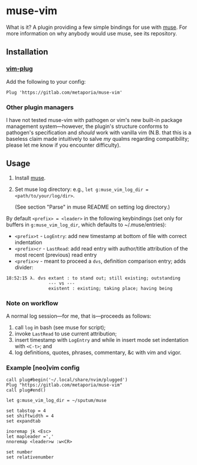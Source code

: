 # muse-vim

What is it? A plugin providing a few simple bindings for use with
[muse](https://gitlab.com/metaporia/muse). For more information on why anybody
would use muse, see its repository.

## Installation

### [vim-plug](https://github.com/junegunn/vim-plug)

Add the following to your config:

```vim
Plug 'https://gitlab.com/metaporia/muse-vim'
```

### Other plugin managers

I have not tested muse-vim with pathogen or vim's new built-in package
management system&mdash;however, the plugin's structure conforms to pathogen's
specification and *should* work with vanilla vim (N.B. that this is a baseless
claim made intuitively to salve *my* qualms regarding compatibility; please let
me know if you encounter difficulty).

## Usage

1. Install [muse](https://gitlab.com/metaporia/muse).
2. Set muse log directory: e.g., `let g:muse_vim_log_dir =
   <path/to/your/log/dir>`. 
   
   (See section "Parse" in muse README on setting log directory.)


By default `<prefix> = <leader>` in the following keybindings (set only for
buffers in `g:muse_vim_log_dir`, which defaults to ~/.muse/entries):

* `<prefix>t` - `LogEntry`: add new timestamp at bottom of file with correct
  indentation
* `<prefix>cr` - `LastRead`: add read entry with author/title attribution of
  the most recent (previous) read entry
* `<prefix>v` - meant to proceed a `dvs`, definition comparison entry; adds
  divider: 

```
18:52:15 λ. dvs extant : to stand out; still existing; outstanding
                --- vs ---
                existent : existing; taking place; having being
```

### Note on workflow

A normal log session&mdash;for me, that is&mdash;proceeds as follows:

1. call `log` in bash (see muse for script);
2. invoke `LastRead` to use current attribution;
3. insert timestamp with `LogEntry` and while in insert mode set indentation
   with `<C-t>`; and
4. log definitions, quotes, phrases, commentary, &c with vim and
   vigor.


### Example [neo]vim config 

```vim
call plug#begin('~/.local/share/nvim/plugged')
Plug "https://gitlab.com/metaporia/muse-vim"
call plug#end()

let g:muse_vim_log_dir = ~/sputum/muse

set tabstop = 4
set shiftwidth = 4
set expandtab

inoremap jk <Esc>
let mapleader =','
nnoremap <leader>w :w<CR>

set number
set relativenumber
```
